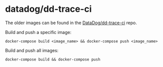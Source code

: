 # datadog/dd-trace-ci

The older images can be found in the [DataDog/dd-trace-ci](https://github.com/DataDog/dd-trace-ci/tree/master/php) repo.

Build and push a specific image:

```
docker-compose build <image_name> && docker-compose push <image_name>
```

Build and push all images:

```
docker-compose build && docker-compose push
```
